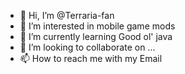 - 👋 Hi, I’m @Terraria-fan
- 👀 I’m interested in mobile game mods
- 🌱 I’m currently learning Good ol' java
- 💞️ I’m looking to collaborate on ...
- 📫 How to reach me with my Email

<!---
Terraria-fan/Terraria-fan is a ✨ special ✨ repository because its `README.md` (this file) appears on your GitHub profile.
You can click the Preview link to take a look at your changes.
--->
